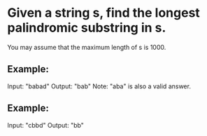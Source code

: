 # Given a string s, find the longest palindromic substring in s. 
You may assume that the maximum length of s is 1000.

## Example:
Input: "babad"
Output: "bab"
Note: "aba" is also a valid answer.


## Example:
Input: "cbbd"
Output: "bb"
